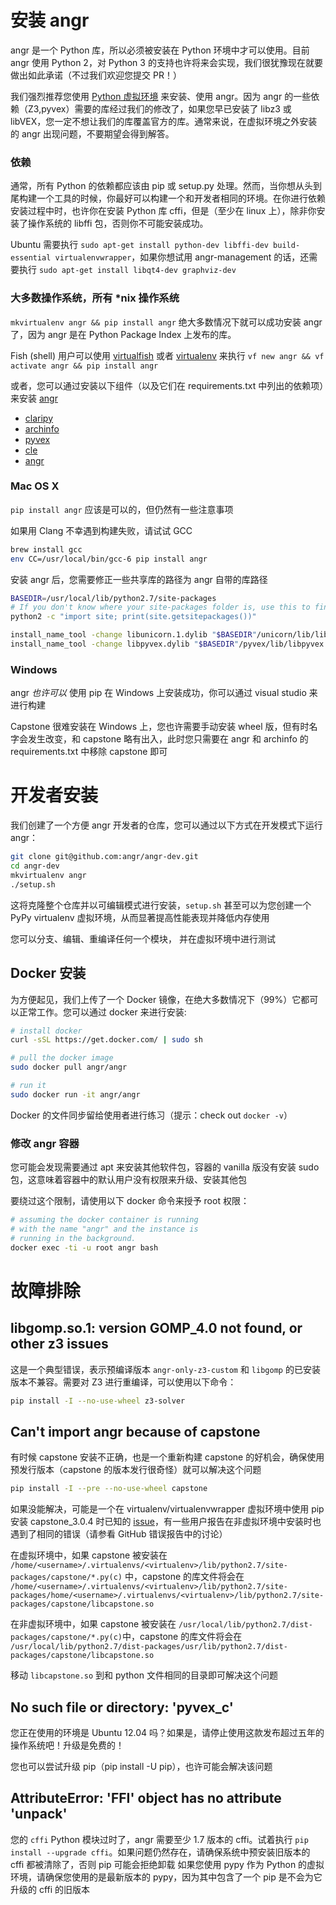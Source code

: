 # 安装 angr

angr 是一个 Python 库，所以必须被安装在 Python 环境中才可以使用。目前 angr 使用 Python 2，对 Python 3 的支持也许将来会实现，我们很犹豫现在就要做出如此承诺（不过我们欢迎您提交 PR！）

我们强烈推荐您使用 [Python 虚拟环境](https://virtualenvwrapper.readthedocs.org/en/latest/) 来安装、使用 angr。因为 angr 的一些依赖（Z3,pyvex）需要的库经过我们的修改了，如果您早已安装了 libz3 或 libVEX，您一定不想让我们的库覆盖官方的库。通常来说，在虚拟环境之外安装的 angr 出现问题，不要期望会得到解答。

### 依赖

通常，所有 Python 的依赖都应该由 pip 或 setup.py 处理。然而，当你想从头到尾构建一个工具的时候，你最好可以构建一个和开发者相同的环境。在你进行依赖安装过程中时，也许你在安装 Python 库 cffi，但是（至少在 linux 上），除非你安装了操作系统的 libffi 包，否则你不可能安装成功。

Ubuntu 需要执行 `sudo apt-get install python-dev libffi-dev build-essential virtualenvwrapper`，如果你想试用 angr-management 的话，还需要执行 `sudo apt-get install libqt4-dev graphviz-dev`

### 大多数操作系统，所有 \*nix 操作系统

`mkvirtualenv angr && pip install angr` 绝大多数情况下就可以成功安装 angr 了，因为 angr 是在 Python Package Index 上发布的库。

Fish (shell) 用户可以使用 [virtualfish](https://github.com/adambrenecki/virtualfish) 或者 [virtualenv](https://pypi.python.org/pypi/virtualenv) 来执行 `vf new angr && vf activate angr && pip install angr`

或者，您可以通过安装以下组件（以及它们在 requirements.txt 中列出的依赖项）来安装 [angr](https://github.com/angr:)

- [claripy](https://github.com/angr/claripy)
- [archinfo](https://github.com/angr/archinfo)
- [pyvex](https://github.com/angr/pyvex)
- [cle](https://github.com/angr/cle)
- [angr](https://github.com/angr/angr)

### Mac OS X

`pip install angr` 应该是可以的，但仍然有一些注意事项

如果用 Clang 不幸遇到构建失败，请试试 GCC

```bash
brew install gcc
env CC=/usr/local/bin/gcc-6 pip install angr
```

安装 angr 后，您需要修正一些共享库的路径为 angr 自带的库路径

```bash
BASEDIR=/usr/local/lib/python2.7/site-packages
# If you don't know where your site-packages folder is, use this to find them:
python2 -c "import site; print(site.getsitepackages())"

install_name_tool -change libunicorn.1.dylib "$BASEDIR"/unicorn/lib/libunicorn.dylib "$BASEDIR"/angr/lib/angr_native.dylib
install_name_tool -change libpyvex.dylib "$BASEDIR"/pyvex/lib/libpyvex.dylib "$BASEDIR"/angr/lib/angr_native.dylib
```

### Windows

angr  _也许可以_ 使用 pip 在 Windows 上安装成功，你可以通过 visual studio 来进行构建

Capstone 很难安装在 Windows 上，您也许需要手动安装 wheel 版，但有时名字会发生改变，和 capstone 略有出入，此时您只需要在 angr 和 archinfo 的 requirements.txt 中移除 capstone 即可

# 开发者安装

我们创建了一个方便 angr 开发者的仓库，您可以通过以下方式在开发模式下运行 angr：

```bash
git clone git@github.com:angr/angr-dev.git
cd angr-dev
mkvirtualenv angr
./setup.sh
```

这将克隆整个仓库并以可编辑模式进行安装，`setup.sh` 甚至可以为您创建一个 PyPy virtualenv 虚拟环境，从而显著提高性能表现并降低内存使用

您可以分支、编辑、重编译任何一个模块， 并在虚拟环境中进行测试

## Docker 安装

为方便起见，我们上传了一个 Docker 镜像，在绝大多数情况下（99%）它都可以正常工作。您可以通过 docker 来进行安装:

```bash
# install docker
curl -sSL https://get.docker.com/ | sudo sh

# pull the docker image
sudo docker pull angr/angr

# run it
sudo docker run -it angr/angr
```

Docker 的文件同步留给使用者进行练习（提示：check out `docker -v`）

### 修改 angr 容器

您可能会发现需要通过 apt 来安装其他软件包，容器的 vanilla 版没有安装 sudo 包，这意味着容器中的默认用户没有权限来升级、安装其他包

要绕过这个限制，请使用以下 docker 命令来授予 root 权限：

```bash
# assuming the docker container is running 
# with the name "angr" and the instance is
# running in the background.
docker exec -ti -u root angr bash
```

# 故障排除

## libgomp.so.1: version GOMP_4.0 not found, or other z3 issues

这是一个典型错误，表示预编译版本 `angr-only-z3-custom` 和 `libgomp` 的已安装版本不兼容。需要对 Z3 进行重编译，可以使用以下命令：

```bash
pip install -I --no-use-wheel z3-solver
```

## Can't import angr because of capstone

有时候 capstone 安装不正确，也是一个重新构建 capstone 的好机会，确保使用预发行版本（capstone 的版本发行很奇怪）就可以解决这个问题

```bash
pip install -I --pre --no-use-wheel capstone
```

如果没能解决，可能是一个在 virtualenv/virtualenvwrapper 虚拟环境中使用 pip 安装 capstone_3.0.4 时已知的 [issue](https://github.com/aquynh/capstone/issues/445)，有一些用户报告在非虚拟环境中安装时也遇到了相同的错误（请参看 GitHub 错误报告中的讨论）

在虚拟环境中，如果 capstone 被安装在 `/home/<username>/.virtualenvs/<virtualenv>/lib/python2.7/site-packages/capstone/*.py(c)` 中，capstone 的库文件将会在 `/home/<username>/.virtualenvs/<virtualenv>/lib/python2.7/site-packages/home/<username>/.virtualenvs/<virtualenv>/lib/python2.7/site-packages/capstone/libcapstone.so`

在非虚拟环境中，如果 capstone 被安装在 `/usr/local/lib/python2.7/dist-packages/capstone/*.py(c)`中，capstone 的库文件将会在 `/usr/local/lib/python2.7/dist-packages/usr/lib/python2.7/dist-packages/capstone/libcapstone.so`

移动 `libcapstone.so` 到和 python 文件相同的目录即可解决这个问题

## No such file or directory: 'pyvex_c'

您正在使用的环境是 Ubuntu 12.04 吗？如果是，请停止使用这款发布超过五年的操作系统吧！升级是免费的！

您也可以尝试升级 pip（pip install -U pip），也许可能会解决该问题

## AttributeError: 'FFI' object has no attribute 'unpack'

您的 `cffi` Python 模块过时了，angr 需要至少 1.7 版本的 cffi。试着执行 `pip install --upgrade cffi`。如果问题仍然存在，请确保系统中预安装旧版本的 cffi 都被清除了，否则 pip 可能会拒绝卸载
如果您使用 pypy 作为 Python 的虚拟环境，请确保您使用的是最新版本的 pypy，因为其中包含了一个 pip 是不会为它升级的 cffi 的旧版本
